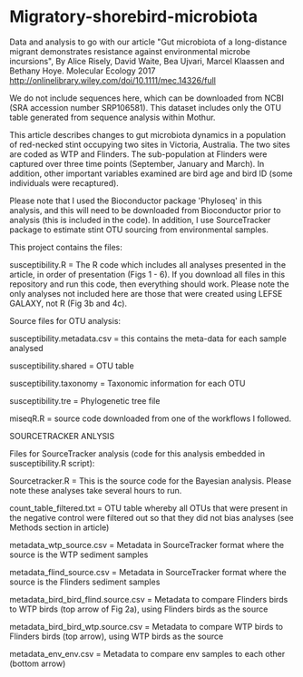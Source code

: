 # Migratory-shorebird-microbiota
Data and analysis to go with our article "Gut microbiota of a long-distance migrant demonstrates resistance against environmental microbe incursions", By Alice Risely, David Waite, Bea Ujvari, Marcel Klaassen and Bethany Hoye. 
Molecular Ecology 2017 http://onlinelibrary.wiley.com/doi/10.1111/mec.14326/full

We do not include sequences here, which can be downloaded from NCBI (SRA accession number SRP106581). This dataset includes only the OTU table generated from sequence analysis within Mothur. 

This article describes changes to gut microbiota dynamics in a population of red-necked stint occupying two sites in Victoria, Australia. The two sites are coded as WTP and Flinders. The sub-population at Flinders were captured over three time points (September, January and March). In addition, other important variables examined are bird age and bird ID (some individuals were recaptured).

Please note that I used the Bioconductor package 'Phyloseq' in this analysis, and this will need to be downloaded from Bioconductor prior to analysis (this is included in the code). In addition, I use SourceTracker package to estimate stint OTU sourcing from environmental samples.

This project contains the files:

susceptibility.R = The R code which includes all analyses presented in the article, in order of presentation (Figs 1 - 6). If you download all files in this repository and run this code, then everything should work. Please note the only analyses not included here are those that were created using LEFSE GALAXY, not R (Fig 3b and 4c).

Source files for OTU analysis:

susceptibility.metadata.csv = this contains the meta-data for each sample analysed

susceptibility.shared = OTU table

susceptibility.taxonomy = Taxonomic information for each OTU

susceptibility.tre = Phylogenetic tree file

miseqR.R = source code downloaded from one of the workflows I followed.

SOURCETRACKER ANLYSIS

Files for SourceTracker analysis (code for this analysis embedded in susceptibility.R script):

Sourcetracker.R = This is the source code for the Bayesian analysis. Please note these analyses take several hours to run.

count_table_filtered.txt = OTU table whereby all OTUs that were present in the negative control were filtered out so that they did not bias analyses (see Methods section in article)

metadata_wtp_source.csv = Metadata in SourceTracker format where the source is the WTP sediment samples

metadata_flind_source.csv = Metadata in SourceTracker format where the source is the Flinders sediment samples

metadata_bird_bird_flind.source.csv = Metadata to compare Flinders birds to WTP birds (top arrow of Fig 2a), using Flinders birds as the source

metadata_bird_bird_wtp.source.csv = Metadata to compare WTP birds to Flinders birds (top arrow), using WTP birds as the source

metadata_env_env.csv = Metadata to compare env samples to each other (bottom arrow)


